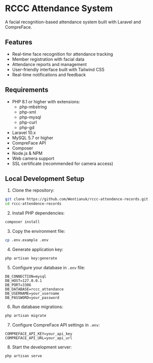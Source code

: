 # RCCC Attendance System

A facial recognition-based attendance system built with Laravel and CompreFace.

## Features

- Real-time face recognition for attendance tracking
- Member registration with facial data
- Attendance reports and management
- User-friendly interface built with Tailwind CSS
- Real-time notifications and feedback

## Requirements

- PHP 8.1 or higher with extensions:
  - php-mbstring
  - php-xml
  - php-mysql
  - php-curl
  - php-gd
- Laravel 10.x
- MySQL 5.7 or higher
- CompreFace API
- Composer
- Node.js & NPM
- Web camera support
- SSL certificate (recommended for camera access)

## Local Development Setup

1. Clone the repository:
```bash
git clone https://github.com/Wentianuk/rccc-attendence-records.git
cd rccc-attendence-records
```

2. Install PHP dependencies:
```bash
composer install
```

3. Copy the environment file:
```bash
cp .env.example .env
```

4. Generate application key:
```bash
php artisan key:generate
```

5. Configure your database in `.env` file:
```
DB_CONNECTION=mysql
DB_HOST=127.0.0.1
DB_PORT=3306
DB_DATABASE=rccc_attendance
DB_USERNAME=your_username
DB_PASSWORD=your_password
```

6. Run database migrations:
```bash
php artisan migrate
```

7. Configure CompreFace API settings in `.env`:
```
COMPREFACE_API_KEY=your_api_key
COMPREFACE_API_URL=your_api_url
```

8. Start the development server:
```bash
php artisan serve
```
